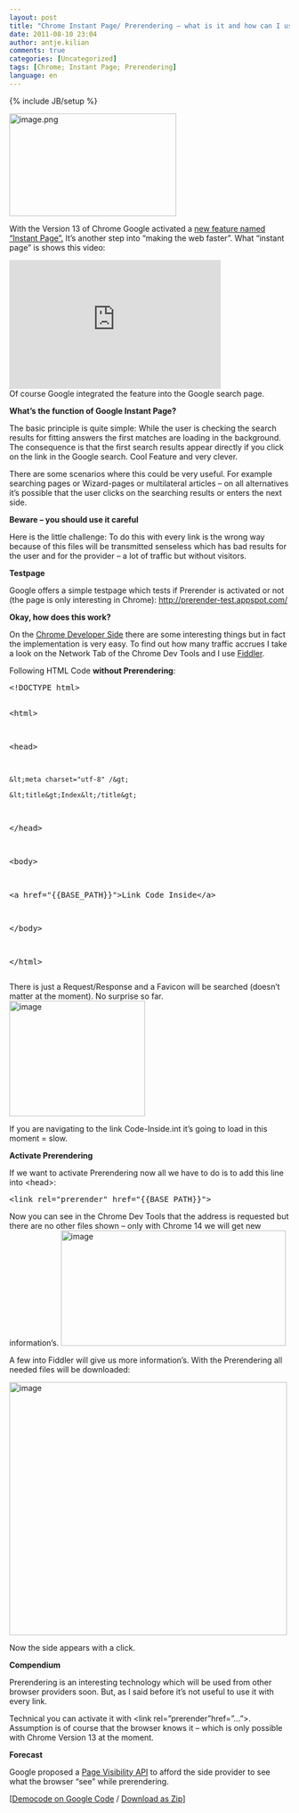 ```yaml
---
layout: post
title: "Chrome Instant Page/ Prerendering – what is it and how can I use it?"
date: 2011-08-10 23:04
author: antje.kilian
comments: true
categories: [Uncategorized]
tags: [Chrome; Instant Page; Prerendering]
language: en
---
```

{% include JB/setup %}
&nbsp;

<img style="background-image: none; padding-left: 0px; padding-right: 0px; padding-top: 0px; border: 0px;" title="image.png" src="{{BASE_PATH}}/assets/wp-images-de/image1325.png" border="0" alt="image.png" width="300" height="184" />

With the Version 13 of Chrome Google activated a <a href="http://chrome.blogspot.com/2011/08/instant-pages-on-google-chrome.html">new feature named “Instant Page”.</a> It’s another step into “making the web faster”. What “instant page” is shows this video:
<div id="scid:5737277B-5D6D-4f48-ABFC-DD9C333F4C5D:727e700d-ddca-4ce2-a62e-1f6162e22e2c" class="wlWriterEditableSmartContent" style="margin: 0px; display: inline; float: none; padding: 0px;">
<div><object width="380" height="231"><param name="movie" value="http://www.youtube.com/v/_Jn93FDx9oI?hl=en&amp;hd=1" /><embed type="application/x-shockwave-flash" width="380" height="231" src="http://www.youtube.com/v/_Jn93FDx9oI?hl=en&amp;hd=1"></embed></object></div>
</div>
Of course Google integrated the feature into the Google search page.

<strong>What’s the function of Google Instant Page?</strong>

The basic principle is quite simple: While the user is checking the search results for fitting answers the first matches are loading in the background. The consequence is that the first search results appear directly if you click on the link in the Google search. Cool Feature and very clever.

There are some scenarios where this could be very useful. For example searching pages or Wizard-pages or multilateral articles – on all alternatives it’s possible that the user clicks on the searching results or enters the next side.

<strong>Beware – you should use it careful </strong>

<strong> </strong>

Here is the little challenge: To do this with every link is the wrong way because of this files will be transmitted senseless which has bad results for the user and for the provider – a lot of traffic but without visitors.

<strong>Testpage</strong>

<strong> </strong>

Google offers a simple testpage which tests if Prerender is activated or not (the page is only interesting in Chrome): <a href="http://prerender-test.appspot.com/">http://prerender-test.appspot.com/</a>

<strong>Okay, how does this work? </strong>

On the <a href="http://code.google.com/chrome/whitepapers/prerender.html">Chrome Developer Side</a> there are some interesting things but in fact the implementation is very easy. To find out how many traffic accrues I take a look on the Network Tab of the Chrome Dev Tools and I use <a href="http://www.fiddler2.com/fiddler2/">Fiddler</a>.

Following HTML Code <strong>without Prerendering</strong>:
<div id="scid:812469c5-0cb0-4c63-8c15-c81123a09de7:f7093b7c-cdfa-4461-9ff9-1e7ceb9a5e56" class="wlWriterEditableSmartContent" style="margin: 0px; display: inline; float: none; padding: 0px;">
<pre class="c#">&lt;!DOCTYPE html&gt;

&lt;html&gt;

&lt;head&gt;

    &lt;meta charset="utf-8" /&gt;

    &lt;title&gt;Index&lt;/title&gt;

&lt;/head&gt;

&lt;body&gt;

&lt;a href="{{BASE_PATH}}"&gt;Link Code Inside&lt;/a&gt;

&lt;/body&gt;

&lt;/html&gt;</pre>
</div>
There is just a Request/Response and a Favicon will be searched (doesn’t matter at the moment). No surprise so far.

<img style="background-image: none; padding-left: 0px; padding-right: 0px; padding-top: 0px; border: 0px;" title="image" src="{{BASE_PATH}}/assets/wp-images-de/image_thumb508.png" border="0" alt="image" width="244" height="207" />

If you are navigating to the link Code-Inside.int it’s going to load in this moment = slow.

<strong>Activate Prerendering </strong>

If we want to activate Prerendering now all we have to do is to add this line into &lt;head&gt;:
<div id="scid:812469c5-0cb0-4c63-8c15-c81123a09de7:586d358a-ab37-44e4-a830-58004d8a4751" class="wlWriterEditableSmartContent" style="margin: 0px; display: inline; float: none; padding: 0px;">
<pre class="c#">&lt;link rel="prerender" href="{{BASE_PATH}}"&gt;</pre>
</div>
Now you can see in the Chrome Dev Tools that the address is requested but there are no other files shown – only with Chrome 14 we will get new information’s.

<img style="background-image: none; padding-left: 0px; padding-right: 0px; padding-top: 0px; border: 0px;" title="image" src="{{BASE_PATH}}/assets/wp-images-de/image_thumb509.png" border="0" alt="image" width="404" height="207" />

A few into Fiddler will give us more information’s. With the Prerendering all needed files will be downloaded:

<img style="background-image: none; padding-left: 0px; padding-right: 0px; padding-top: 0px; border: 0px;" title="image" src="{{BASE_PATH}}/assets/wp-images-de/image_thumb510.png" border="0" alt="image" width="499" height="454" />

Now the side appears with a click.

<strong>Compendium</strong>

Prerendering is an interesting technology which will be used from other browser providers soon. But, as I said before it’s not useful to use it with every link.

Technical you can activate it with &lt;link rel=”prerender”href=”…”&gt;. Assumption is of course that the browser knows it – which is only possible with Chrome Version 13 at the moment.

<strong> </strong>

<strong>Forecast</strong>

Google proposed a <a href="http://code.google.com/chrome/whitepapers/pagevisibility.html">Page Visibility API</a> to afford the side provider to see what the browser “see” while prerendering.

[<a href="http://code.google.com/p/code-inside/source/browse/#git%2F2011%2FChromePrerender">Democode on Google Code</a> / <a href="{{BASE_PATH}}/assets/files/democode/chromeprerender/chromeprerender.zip">Download as Zip</a>]
